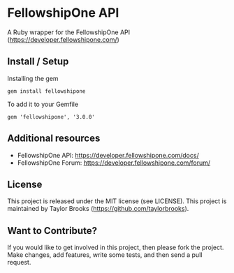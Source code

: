 # FellowshipOne API

A Ruby wrapper for the FellowshipOne API (https://developer.fellowshipone.com/)


## Install / Setup

Installing the gem

    gem install fellowshipone


To add it to your Gemfile

    gem 'fellowshipone', '3.0.0'

## Additional resources

* FellowshipOne API: https://developer.fellowshipone.com/docs/
* FellowshipOne Forum: https://developer.fellowshipone.com/forum/


## License

This project is released under the MIT license (see LICENSE).
This project is maintained by Taylor Brooks (https://github.com/taylorbrooks).


## Want to Contribute?

If you would like to get involved in this project, then please fork the project. Make changes, add features, write some tests, and then send a pull request.
